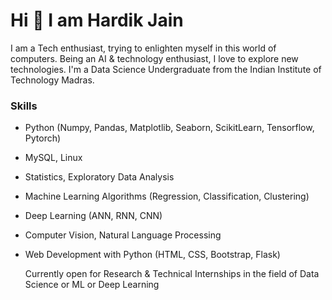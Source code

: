 #                                                         Hi 👋 I am Hardik Jain

I am a Tech enthusiast, trying to enlighten myself in this world of computers. Being an AI & technology enthusiast, I love to explore new technologies. I'm a Data Science Undergraduate from the Indian Institute of Technology Madras.


### Skills
* Python (Numpy, Pandas, Matplotlib, Seaborn, ScikitLearn, Tensorflow, Pytorch)
* MySQL, Linux
* Statistics, Exploratory Data Analysis
* Machine Learning Algorithms (Regression, Classification, Clustering)
* Deep Learning (ANN, RNN, CNN)
* Computer Vision, Natural Language Processing
* Web Development with Python (HTML, CSS, Bootstrap, Flask)
  
  Currently open for Research & Technical Internships in the field of Data Science or ML or Deep Learning
